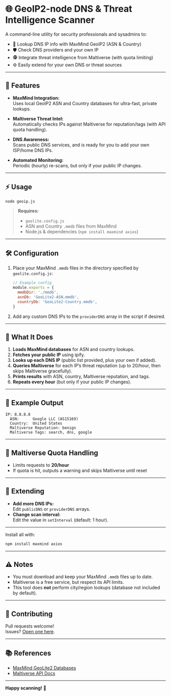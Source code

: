 # 🌐 GeoIP2-node DNS & Threat Intelligence Scanner

A command-line utility for security professionals and sysadmins to:
- 🔎 Lookup DNS IP info with MaxMind GeoIP2 (ASN & Country)
- 🛡️ Check DNS providers and your own IP
- 🕵️ Integrate threat intelligence from Maltiverse (with quota limiting)
- ⚙️ Easily extend for your own DNS or threat sources

---

## 🚀 Features

- **MaxMind Integration:**  
  Uses local GeoIP2 ASN and Country databases for ultra-fast, private lookups.

- **Maltiverse Threat Intel:**  
  Automatically checks IPs against Maltiverse for reputation/tags (with API quota handling).

- **DNS Awareness:**  
  Scans public DNS services, and is ready for you to add your own ISP/home DNS IPs.

- **Automated Monitoring:**  
  Periodic (hourly) re-scans, but only if your public IP changes.

---

## ⚡ Usage

```bash
node geoip.js
```

> **Requires:**  
> - `geolite.config.js`
> - ASN and Country `.mmdb` files from MaxMind  
> - Node.js & dependencies (`npm install maxmind axios`)

---

## 🛠️ Configuration

1. Place your MaxMind `.mmdb` files in the directory specified by `geolite.config.js`:

   ```js
   // Example config
   module.exports = {
     mmdbDir: './mmdb',
     asnDb: 'GeoLite2-ASN.mmdb',
     countryDb: 'GeoLite2-Country.mmdb',
   }
   ```

2. Add any custom DNS IPs to the `providerDNS` array in the script if desired.

---

## 🎯 What It Does

1. **Loads MaxMind databases** for ASN and country lookups.
2. **Fetches your public IP** using ipify.
3. **Looks up each DNS IP** (public list provided, plus your own if added).
4. **Queries Maltiverse** for each IP’s threat reputation (up to 20/hour, then skips Maltiverse gracefully).
5. **Prints results** with ASN, country, Maltiverse reputation, and tags.
6. **Repeats every hour** (but only if your public IP changes).

---

## 📝 Example Output

```
IP: 8.8.8.8
  ASN:      Google LLC (AS15169)
  Country:  United States
  Maltiverse Reputation: benign
  Maltiverse Tags: search, dns, google
```

---

## 🔄 Maltiverse Quota Handling

- Limits requests to **20/hour**
- If quota is hit, outputs a warning and skips Maltiverse until reset

---

## 🧩 Extending

- **Add more DNS IPs:**  
  Edit `publicDNS` or `providerDNS` arrays.
- **Change scan interval:**  
  Edit the value in `setInterval` (default: 1 hour).

---

Install all with:

```bash
npm install maxmind axios
```

---

## ⚠️ Notes

- You must download and keep your MaxMind `.mmdb` files up to date.
- Maltiverse is a free service, but respect its API limits.
- This tool does **not** perform city/region lookups (database not included by default).

---

## 🤝 Contributing

Pull requests welcome!  
Issues? [Open one here](https://github.com/universalbit-dev/GeoIP2-node/issues).

---

## 📚 References

- [MaxMind GeoLite2 Databases](https://dev.maxmind.com/geoip/geolite2-free-geolocation-data)
- [Maltiverse API Docs](https://app.swaggerhub.com/apis-docs/maltiverse/api/1.1.3)

---

**Happy scanning!** 🚦
